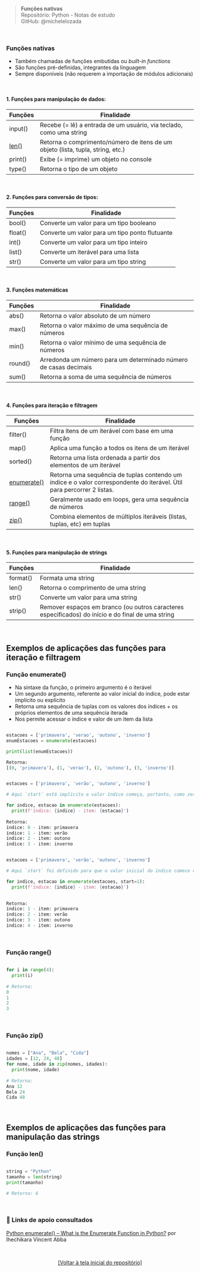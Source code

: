 > **Funções nativas**  
> Repositório: Python - Notas de estudo     
> GitHub: @michelelozada
&nbsp;
     
&nbsp;  
### Funções nativas 
- Também chamadas de funções embutidas ou *built-in functions*  
- São funções pré-definidas, integrantes da linguagem  
- Sempre disponíveis (não requerem a importação de módulos adicionais)  

&nbsp;  

#### 1. Funções para manipulação de dados:
Funções | Finalidade 
---     | ---
input() | Recebe (= lê) a entrada de um usuário, via teclado, como uma string
[len()](funcao-len) | Retorna o comprimento/número de itens de um objeto (lista, tupla, string, etc.)
print() | Exibe (= imprime) um objeto no console 
type() | Retorna o tipo de um objeto 

&nbsp;  

#### 2. Funções para conversão de tipos:
Funções | Finalidade 
---     | ---
bool() | Converte um valor para um tipo booleano
float() | Converte um valor para um tipo ponto flutuante
int() | Converte um valor para um tipo inteiro
list() | Converte um iterável para uma lista
str() | Converte um valor para um tipo string

&nbsp;  

#### 3. Funções matemáticas
Funções | Finalidade 
---     | ---
abs() | Retorna o valor absoluto de um número
max() | Retorna o valor máximo de uma sequência de números
min() | Retorna o valor mínimo de uma sequência de números
round() | Arredonda um número para um determinado número de casas decimais
sum() | Retorna a soma de uma sequência de números

&nbsp;  

#### 4. Funções para iteração e filtragem
Funções | Finalidade 
---     | ---
filter() | Filtra itens de um iterável com base em uma função
map() | Aplica uma função a todos os itens de um iterável
sorted() | Retorna uma lista ordenada a partir dos elementos de um iterável
[enumerate()](funcao-enumerate) | Retorna  uma sequência de tuplas contendo um índice e o valor correspondente do iterável. Ùtil para percorrer 2 listas.
[range()](funcao-range)| Geralmente usado em loops, gera uma sequência de números
[zip()](funcao-zip) | Combina elementos de múltiplos iteráveis (listas, tuplas, etc) em tuplas

&nbsp;  

#### 5. Funções para manipulação de strings
Funções | Finalidade 
---     | ---
format() | Formata uma string
len() | Retorna o comprimento de uma string
str() | Converte um valor para uma string
strip() | Remover espaços em branco (ou outros caracteres especificados) do início e do final de uma string 

&nbsp;  

## Exemplos de aplicações das funções para iteração e filtragem

### Função enumerate()
- Na sintaxe da função, o primeiro argumento é o iterável  
- Um segundo argumento, referente ao valor inicial do índice, pode estar implícito ou explícito  
- Retorna uma sequência de tuplas com os valores dos índices + os próprios elementos de uma sequência iterada  
- Nos permite acessar o índice e valor de um item da lista   

```py

estacoes = ['primavera', 'verao', 'outono', 'inverno']
enumEstacoes = enumerate(estacoes)

print(list(enumEstacoes))

Retorna:
[(0, 'primavera'), (1, 'verao'), (2, 'outono'), (3, 'inverno')]
```
```py

estacoes = ['primavera', 'verão', 'outono', 'inverno']

# Aqui `start` está implícito e valor índice começa, portanto, como zero 

for indice, estacao in enumerate(estacoes):
  print(f'índice: {indice} - item: {estacao}')
	
Retorna: 
índice: 0 - item: primavera
índice: 1 - item: verão
índice: 2 - item: outono
índice: 3 - item: inverno
```	
```py

estacoes = ['primavera', 'verão', 'outono', 'inverno']

# Aqui `start` foi definido para que o valor inicial do índice comece como 1 

for indice, estacao in enumerate(estacoes, start=1):
  print(f'índice: {indice} - item: {estacao}')

	
Retorna: 
índice: 1 - item: primavera
índice: 2 - item: verão
índice: 3 - item: outono
índice: 4 - item: inverno	

```

&nbsp;

### Função range()
```py

for i in range(4):
  print(i)
	
# Retorna:
0
1
2
3
```

&nbsp;

### Função zip()
```py

nomes = ["Ana", "Bela", "Cida"]
idades = [12, 24, 48]
for nome, idade in zip(nomes, idades):
  print(nome, idade)
	
# Retorna:	
Ana 12
Bela 24
Cida 48
```

&nbsp;

## Exemplos de aplicações das funções para manipulação das strings

### Função len()
```py

string = "Python"
tamanho = len(string)
print(tamanho)  

# Retorna: 6
```

&nbsp;

### :link: Links de apoio consultados
[Python enumerate() – What is the Enumerate Function in Python?](https://www.freecodecamp.org/news/python-enumerate-what-is-the-enumerate-function-in-python/) por Ihechikara Vincent Abba

&nbsp;

<div align="center">
<a href="https://github.com/michelelozada/Python-Study-Notes">[Voltar à tela inicial do repositório]</a>
</div>